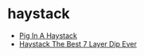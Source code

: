 # haystack

 * [Pig In A Haystack](index/p/pig-in-a-haystack-2533.json)
 * [Haystack The Best 7 Layer Dip Ever](index/h/haystack-the-best-7-layer-dip-ever.json)
